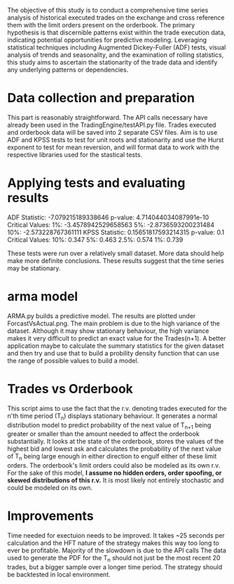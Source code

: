 The objective of this study is to conduct a comprehensive time series analysis of historical executed trades on the exchange and cross reference them with the limit orders present on the orderbook. The primary hypothesis is that discernible patterns exist within the trade execution data, indicating potential opportunities for predictive modeling. Leveraging statistical techniques including Augmented Dickey-Fuller (ADF) tests, visual analysis of trends and seasonality, and the examination of rolling statistics, this study aims to ascertain the stationarity of the trade data and identify any underlying patterns or dependencies. 

# Data collection and preparation
This part is reasonably straightforward. The API calls necessary have already been used in the TradingEngine/testAPI.py file. Trades executed and orderbook data will be saved into 2 separate CSV files. Aim is to use ADF and KPSS tests to test for unit roots and stationarity and use the Hurst exponent to test for mean reversion, and will format data to work with the respective libraries used for the stastical tests. 

# Applying tests and evaluating results
ADF Statistic: -7.079215189338646
p-value: 4.714044034087991e-10
Critical Values:
        1%: -3.4578942529658563
        5%: -2.8736593200231484
        10%: -2.573228767361111
KPSS Statistic: 0.15651817593214315
p-value: 0.1
Critical Values:
   10%: 0.347
   5%: 0.463
   2.5%: 0.574
   1%: 0.739

These tests were run over a relatively small dataset. More data should help make more definite conclusions. These results suggest that the time series may be stationary. 
# arma model
ARMA.py builds a predictive model. The results are plotted under ForcastVsActual.png. The main problem is due to the high variance of the dataset. Although it may show stationary behaviour, the high variance makes it very difficult to predict an exact value for the Trades(n+1). A better application maybe to calculate the summary statistics for the given dataset and then try and use that to build a probility density function that can use the range of possible values to build a model. 

# Trades vs Orderbook
This script aims to use the fact that the r.v. denoting trades executed for the n'th time period (T<sub>n</sub>) displays stationary behaviour. It generates a normal distribution model to predict probability of the next value of T<sub>n+1</sub> being greater or smaller than the amount needed to affect the orderbook substantially. It looks at the state of the orderbook, stores the values of the highest bid and lowest ask and calculates the probability of the next value of T<sub>n</sub> being large enough in either direction to engulf either of these limit orders. The orderbook's limit orders could also be modeled as its own r.v. For the sake of this model, **I assume no hidden orders, order spoofing, or skewed distributions of this r.v.** It is most likely not entirely stochastic and could be modeled on its own.

# Improvements
Time needed for exectuion needs to be improved. It takes ~25 seconds per calculation and the HFT nature of the strategy makes this way too long to ever be profitable. Majority of the slowdown is due to the API calls
The data used to generate the PDF for the T<sub>n</sub> should not just be the most recent 20 trades, but a bigger sample over a longer time period. 
The strategy should be backtested in local environment. 